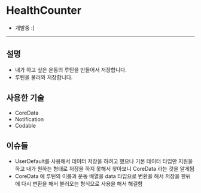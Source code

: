 # HealthCounter

* 개발중 :]
---

## 설명 

* 내가 하고 싶은 운동의 루틴을 만들어서 저장합니다.
* 루틴을 불러와 저장합니다.


## 사용한 기술

* CoreData
* Notification
* Codable

## 이슈들 

* UserDefault를 사용해서 데이터 저장을 하려고 했으나 기본 데이터 타입만 지원을 하고 내가 원하는 형태로 저장을 하지 못해서 찾아보니 CoreData 라는 것을 알게됨
* CoreData 에 루틴의 이름과 운동 배열을 data 타입으로 변환을 해서 저장을 한뒤에 다시 변환을 해서 불러오는 형식으로 사용을 해서 해결함 
